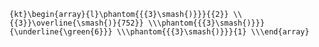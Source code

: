 `{kt}\begin{array}{l}\phantom{{{3}\smash{)}}}{{2}} \\{{3}}\overline{\smash{)}{752}} \\\phantom{{{3}\smash{)}}}{\underline{\green{6}}} \\\phantom{{{3}\smash{)}}}{1} \\\end{array}`